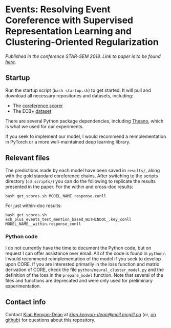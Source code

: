 # Events: Resolving Event Coreference with Supervised Representation Learning and Clustering-Oriented Regularization

*Published in the conference STAR-SEM 2018. Link to paper is to be found [here](https://sites.google.com/view/starsem2018).*


## Startup
Run the startup script (`bash startup.sh`) to get started. It will pull and download all necessary repositories and datasets, including:

* The [coreference scorer](https://github.com/conll/reference-coreference-scorers)
* The ECB+ [dataset](www.newsreader-project.eu/results/data/the-ecb-corpus/)

There are several Python package dependencies, including [Theano](http://www.deeplearning.net/software/theano/), which is what we used for our experiments.

If you seek to implement our model, I would recommend a reimplementation in PyTorch or a more well-maintained deep learning library. 


## Relevant files
The predictions made by each model have been saved in `results/`, along with the gold standard coreference chains. After switching to the scripts directory (`cd scripts/`) you can do the following to replicate the results presented in the paper. For the within and cross-doc results:
```
bash get_scores.sh MODEL_NAME.response.conll
```

For just within-doc results:
```
bash get_scores.sh ecb_plus_events_test_mention_based_WITHINDOC_.key_conll  MODEL_NAME__within.response_conll
```

### Python code
I do not currently have the time to document the Python code, but on request I can offer assistance over email. All of the code is found in `python/`. I would recommend reimplementation of the model if you seek to develop upon CORE. If you are interested primarily in the loss function and matrix derivation of CORE, check the file `python/neural_cluster_model.py` and the definition of the loss in the `prepare_model` function. Note that several of the files and functions are deprecated and were only used for preliminary experimentation.


## Contact info
Contact [Kian Kenyon-Dean](https://kiankd.github.io/) at *kian.kenyon-dean@mail.mcgill.ca* (or, [on github](https://github.com/kiankd))  for questions about this repository.




